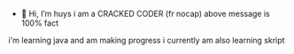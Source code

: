 - 👋 Hi, I’m huys
i am a CRACKED CODER (fr nocap)
above message is 100% fact

i'm learning java and am making progress
i currently am also learning skript
